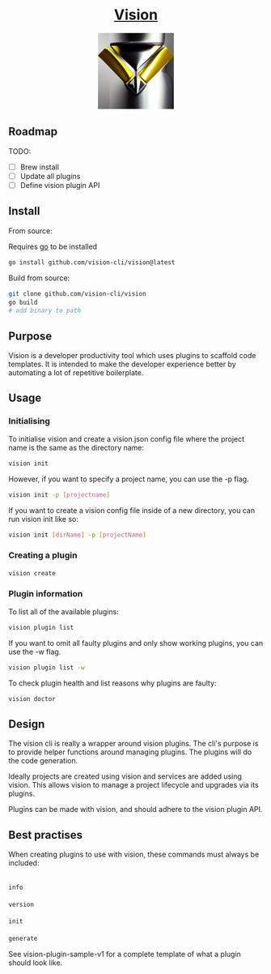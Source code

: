 
<h1 align="center"><a href="https://en.wikipedia.org/wiki/Vision_(Marvel_Cinematic_Universe">Vision</a></h1>

<p align="center">
  <img width="150" src="./docs/images/vision-3d.jpg" />
</p>

## Roadmap

TODO:

- [ ] Brew install
- [ ] Update all plugins
- [ ] Define vision plugin API

## Install

From source:

Requires [go](https://go.dev/dl/) to be installed

```bash
go install github.com/vision-cli/vision@latest
```

Build from source:

```bash
git clone github.com/vision-cli/vision
go build
# add binary to path
```

## Purpose

Vision is a developer productivity tool which uses plugins to scaffold code templates.
It is intended to make the developer experience better by automating a lot of repetitive
boilerplate.

## Usage

### Initialising

To initialise vision and create a vision.json config file where the project name is the same as the directory name:

```bash
vision init 
```

However, if you want to specify a project name, you can use the -p flag.

```bash
vision init -p [projectname]
```

If you want to create a vision config file inside of a new directory, you can run vision init like so:

```bash
vision init [dirName] -p [projectName]
```

### Creating a plugin


```bash
vision create
```

### Plugin information

To list all of the available plugins:

```bash
vision plugin list
```

If you want to omit all faulty plugins and only show working plugins, you can use the -w flag.

```bash
vision plugin list -w
```

To check plugin health and list reasons why plugins are faulty:

```bash
vision doctor
```

<!-- Add more commands when commands have been created -->

## Design

The vision cli is really a wrapper around vision plugins. The cli's purpose is to provide helper functions around managing plugins. The plugins will do the code generation.

Ideally projects are created using vision and services are added using vision. This allows vision to manage a project lifecycle and upgrades via its plugins.

Plugins can be made with vision, and should adhere to the vision plugin API.

## Best practises

When creating plugins to use with vision, these commands must always be included:

```bash

info

version

init

generate

```

See vision-plugin-sample-v1 for a complete template of what a plugin should look like.
